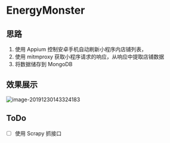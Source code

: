 # EnergyMonster

## 思路

1. 使用 Appium 控制安卓手机自动刷新小程序内店铺列表，
2. 使用 mitmproxy 获取小程序请求的响应，从响应中提取店铺数据
3. 将数据储存到 MongoDB

## 效果展示

![image-20191230143324183](https://klause-blog-pictures.oss-cn-shanghai.aliyuncs.com/ipic/2019-12-30-063324.png)



## ToDo

- [ ] 使用 Scrapy 抓接口